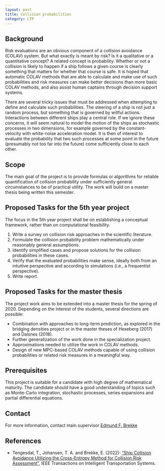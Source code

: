 ```yaml
---
layout: post
title: Collision probabilities
category: LTP
---
```

## Background
Risk evaluations are an obvious component of a collision avoidance (COLAV) system. But what exactly is meant by risk? Is it a qualitative or a quantitative concept? A related concept is probability. Whether or not a collision is likely to happen if a ship follows a given course is clearly something that matters for whether that course is safe. 
It is hoped that automatic COLAV methods that are able to calculate and make use of such probabilities and risk measures can make better decisions than more basic COLAV methods, and also assist human captains through decision support systems. 

There are several tricky issues that must be addressed when attempting to define and calculate such probabilities. 
The steering of a ship is not just a random process, but something that is governed by willful actions. 
Interactions between different ships play a central role. 
If we ignore these concerns, it will seem natural to model the motion of the ships as stochastic processes in two dimensions, for example governed by the constant-velocity with white-noise acceleration model. 
It is then of interest to evaluate the probability that two such processes at some point in the future (presumably not too far into the future) come sufficiently close to each other. 

## Scope
The main goal of the project is to provide formulas or algorithms for reliable quantification of collision probability
under sufficiently general circumstances to be of practical utility. The work will build on a master thesis being written this semester. 

## Proposed Tasks for the 5th year project

The focus in the 5th year project shall be on establishing a conceptual framework, rather than on computational feasibility. 

1. Write a survey on collision risk approaches in the scientific literature. 
2. Formulate the collision probability problem mathematically under reasonably general assumptions.
3. Identify simplified cases and propose solutions for the collision probabilities in these cases. 
4. Verify that the evaluated probabilities make sense, ideally both from an intuitive perspective and according to simulations (i.e., a frequentist perspective).
5. Write report.

## Proposed Tasks for the master thesis

The project work aims to be extended into a master thesis for the spring of 2020. Depending on the interest of the students, several directions are possible:

- Combination with approaches to long-term prediction, as explored in the bridging densities project or in the master theses of Hexeberg (2017) and Dalsnes (2018). 
- Further generalization of the work done in the specialization project. 
- Approximations needed to utilize the work in COLAV methods.
- Design of new MPC-based COLAV methods capable of using collision probabilities or related risk measures in a meaningful way. 

## Prerequisites

This project is suitable for a candidate with high degree of mathematical maturity. The candidate should have a good understanding of topics such as Monte-Carlo integration, stochastic processes, series expansions and partial differential equations. 

## Contact
For more information, contact main supervisor [Edmund F. Brekke](http://www.ntnu.no/ansatte/edmundfo)

## References

* Tengesdal, T., Johansen, T. A. and Brekke, E. (2022): [“Ship Collision Avoidance Utilizing the Cross-Entropy Method for Collision Risk Assessment”](https://ieeexplore.ieee.org/stamp/stamp.jsp?tp=&arnumber=9508828), IEEE Transactions on Intelligent Transportation Systems.